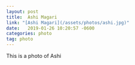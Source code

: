 ```yaml
---
layout: post
title:  Ashi Magari
link: "[Ashi Magari](/assets/photos/ashi.jpg)"
date:   2019-01-26 10:20:57 -0600
categories: photo
tag: photo
---
```

This is a photo of Ashi
